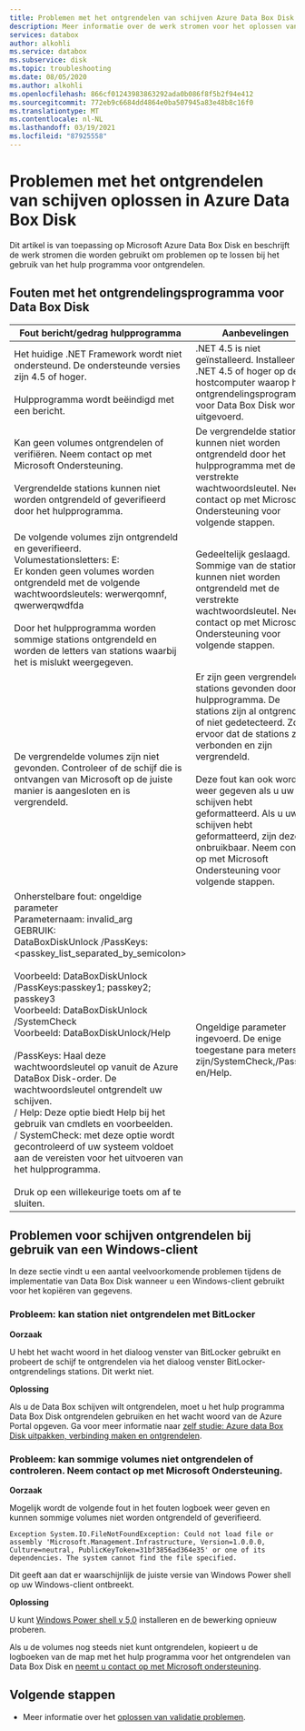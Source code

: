 ```yaml
---
title: Problemen met het ontgrendelen van schijven Azure Data Box Disk oplossen | Microsoft Docs
description: Meer informatie over de werk stromen voor het oplossen van problemen met het hulp programma voor ontgrendelen met Azure Data Box Disk. Raadpleeg Data Box Disk fouten van het hulp programma voor ontgrendelen.
services: databox
author: alkohli
ms.service: databox
ms.subservice: disk
ms.topic: troubleshooting
ms.date: 08/05/2020
ms.author: alkohli
ms.openlocfilehash: 866cf01243983863292ada0b086f8f5b2f94e412
ms.sourcegitcommit: 772eb9c6684dd4864e0ba507945a83e48b8c16f0
ms.translationtype: MT
ms.contentlocale: nl-NL
ms.lasthandoff: 03/19/2021
ms.locfileid: "87925558"
---
```

# <a name="troubleshoot-disk-unlocking-issues-in-azure-data-box-disk"></a>Problemen met het ontgrendelen van schijven oplossen in Azure Data Box Disk

Dit artikel is van toepassing op Microsoft Azure Data Box Disk en beschrijft de werk stromen die worden gebruikt om problemen op te lossen bij het gebruik van het hulp programma voor ontgrendelen. 


<!--## Query activity logs

Use the activity logs to find who unlocked and accessed the disks. Your Data Box Disk arrive on your premises in a locked state. You can use the device credentials available in the Azure portal for your order to unlock them.  

To figure out who accessed the **Device credentials** blade, you can query the Activity logs.  Any action that involves accessing **Device details > Credentials** blade is logged into the activity logs as `ListCredentials` action.

![Query Activity logs](media/data-box-logs/query-activity-log-1.png)-->


## <a name="data-box-disk-unlock-tool-errors"></a>Fouten met het ontgrendelingsprogramma voor Data Box Disk


| Fout bericht/gedrag hulpprogramma      | Aanbevelingen                                                                             |
|-------------------------------------------------------------------------------------------------------------------------------------|------------------------------------------------------------------------------------------------------|
| Het huidige .NET Framework wordt niet ondersteund. De ondersteunde versies zijn 4.5 of hoger.<br><br>Hulpprogramma wordt beëindigd met een bericht.  | .NET 4.5 is niet geïnstalleerd. Installeer .NET 4.5 of hoger op de hostcomputer waarop het ontgrendelingsprogramma voor Data Box Disk wordt uitgevoerd.                                                                            |
| Kan geen volumes ontgrendelen of verifiëren. Neem contact op met Microsoft Ondersteuning.  <br><br>Vergrendelde stations kunnen niet worden ontgrendeld of geverifieerd door het hulpprogramma. | De vergrendelde stations kunnen niet worden ontgrendeld door het hulpprogramma met de verstrekte wachtwoordsleutel. Neem contact op met Microsoft Ondersteuning voor volgende stappen.                                                |
| De volgende volumes zijn ontgrendeld en geverifieerd. <br>Volumestationsletters: E:<br>Er konden geen volumes worden ontgrendeld met de volgende wachtwoordsleutels: werwerqomnf, qwerwerqwdfda <br><br>Door het hulpprogramma worden sommige stations ontgrendeld en worden de letters van stations waarbij het is mislukt weergegeven.| Gedeeltelijk geslaagd. Sommige van de stations kunnen niet worden ontgrendeld met de verstrekte wachtwoordsleutel. Neem contact op met Microsoft Ondersteuning voor volgende stappen. |
| De vergrendelde volumes zijn niet gevonden. Controleer of de schijf die is ontvangen van Microsoft op de juiste manier is aangesloten en is vergrendeld.          | Er zijn geen vergrendelde stations gevonden door het hulpprogramma. De stations zijn al ontgrendeld of niet gedetecteerd. Zorg ervoor dat de stations zijn verbonden en zijn vergrendeld. <br> <br>Deze fout kan ook worden weer gegeven als u uw schijven hebt geformatteerd. Als u uw schijven hebt geformatteerd, zijn deze nu onbruikbaar. Neem contact op met Microsoft Ondersteuning voor volgende stappen.                                                          |
| Onherstelbare fout: ongeldige parameter<br>Parameternaam: invalid_arg<br>GEBRUIK:<br>DataBoxDiskUnlock /PassKeys:<passkey_list_separated_by_semicolon><br><br>Voorbeeld: DataBoxDiskUnlock /PassKeys:passkey1; passkey2; passkey3<br>Voorbeeld: DataBoxDiskUnlock /SystemCheck<br>Voorbeeld: DataBoxDiskUnlock/Help<br><br>/PassKeys:       Haal deze wachtwoordsleutel op vanuit de Azure DataBox Disk-order. De wachtwoordsleutel ontgrendelt uw schijven.<br>/ Help:           Deze optie biedt Help bij het gebruik van cmdlets en voorbeelden.<br>/ SystemCheck:     met deze optie wordt gecontroleerd of uw systeem voldoet aan de vereisten voor het uitvoeren van het hulpprogramma.<br><br>Druk op een willekeurige toets om af te sluiten. | Ongeldige parameter ingevoerd. De enige toegestane para meters zijn/SystemCheck,/PassKey en/Help.|


## <a name="unlock-issues-for-disks-when-using-a-windows-client"></a>Problemen voor schijven ontgrendelen bij gebruik van een Windows-client

In deze sectie vindt u een aantal veelvoorkomende problemen tijdens de implementatie van Data Box Disk wanneer u een Windows-client gebruikt voor het kopiëren van gegevens.

### <a name="issue-could-not-unlock-drive-from-bitlocker"></a>Probleem: kan station niet ontgrendelen met BitLocker
 
**Oorzaak** 

U hebt het wacht woord in het dialoog venster van BitLocker gebruikt en probeert de schijf te ontgrendelen via het dialoog venster BitLocker-ontgrendelings stations. Dit werkt niet.

**Oplossing**

Als u de Data Box schijven wilt ontgrendelen, moet u het hulp programma Data Box Disk ontgrendelen gebruiken en het wacht woord van de Azure Portal opgeven. Ga voor meer informatie naar [zelf studie: Azure data Box Disk uitpakken, verbinding maken en ontgrendelen](data-box-disk-deploy-set-up.md#connect-to-disks-and-get-the-passkey).
 
### <a name="issue-could-not-unlock-or-verify-some-volumes-contact-microsoft-support"></a>Probleem: kan sommige volumes niet ontgrendelen of controleren. Neem contact op met Microsoft Ondersteuning.
 
**Oorzaak**

Mogelijk wordt de volgende fout in het fouten logboek weer geven en kunnen sommige volumes niet worden ontgrendeld of geverifieerd.

`Exception System.IO.FileNotFoundException: Could not load file or assembly 'Microsoft.Management.Infrastructure, Version=1.0.0.0, Culture=neutral, PublicKeyToken=31bf3856ad364e35' or one of its dependencies. The system cannot find the file specified.`
 
Dit geeft aan dat er waarschijnlijk de juiste versie van Windows Power shell op uw Windows-client ontbreekt.

**Oplossing**

U kunt [Windows Power shell v 5,0](https://www.microsoft.com/download/details.aspx?id=54616) installeren en de bewerking opnieuw proberen.
 
Als u de volumes nog steeds niet kunt ontgrendelen, kopieert u de logboeken van de map met het hulp programma voor het ontgrendelen van Data Box Disk en [neemt u contact op met Microsoft ondersteuning](data-box-disk-contact-microsoft-support.md).

## <a name="next-steps"></a>Volgende stappen

- Meer informatie over het [oplossen van validatie problemen](data-box-disk-troubleshoot.md).
